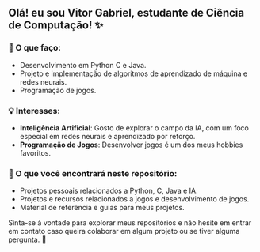 ## Olá! eu sou Vitor Gabriel, estudante de Ciência de Computação! ✨

### 🎨 O que faço:

- Desenvolvimento em Python C e Java.
- Projeto e implementação de algoritmos de aprendizado de máquina e redes neurais.
- Programação de jogos.

### 💡 Interesses:

- **Inteligência Artificial**: Gosto de explorar o campo da IA, com um foco especial em redes neurais e aprendizado por reforço.
- **Programação de Jogos**: Desenvolver jogos é um dos meus hobbies favoritos.

### 💎 O que você encontrará neste repositório:

- Projetos pessoais relacionados a Python, C, Java e IA.
- Projetos e recursos relacionados a jogos e desenvolvimento de jogos.
- Material de referência e guias para meus projetos.

Sinta-se à vontade para explorar meus repositórios e não hesite em entrar em contato caso queira colaborar em algum projeto ou se tiver alguma pergunta. 👋
